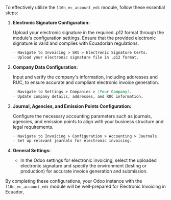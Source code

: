 To effectively utilize the `l10n_ec_account_edi` module, follow these essential steps:

1. **Electronic Signature Configuration:**

    Upload your electronic signature in the required .p12 format through the module's configuration settings. Ensure that the provided electronic signature is valid and complies with Ecuadorian regulations.

    ```markdown
    - Navigate to Invoicing > SRI > Electronic Signature Certs.
    - Upload your electronic signature file in .p12 format.
    ```

2. **Company Data Configuration:**

    Input and verify the company's information, including addresses and RUC, to ensure accurate and compliant electronic invoice generation.

    ```markdown
    - Navigate to Settings > Companies > [Your Company].
    - Update company details, addresses, and RUC information.
    ```

3. **Journal, Agencies, and Emission Points Configuration:**

    Configure the necessary accounting parameters such as journals, agencies, and emission points to align with your business structure and legal requirements.

    ```markdown
    - Navigate to Invoicing > Configuration > Accounting > Journals.
    - Set up relevant journals for electronic invoicing.

4. **General Settings:**

    - In the Odoo settings for electronic invoicing, select the uploaded electronic signature and specify the environment (testing or production) for accurate invoice generation and submission.

By completing these configurations, your Odoo instance with the `l10n_ec_account_edi` module will be well-prepared for Electronic Invoicing in Ecuador,